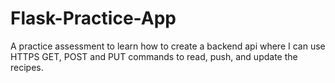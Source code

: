 # Flask-Practice-App

A practice assessment to learn how to create a backend api where I can use HTTPS GET, POST and PUT commands to read, push, and update the recipes. 
